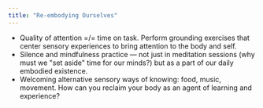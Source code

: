 ```yaml
---
title: "Re-embodying Ourselves"
---
```


- Quality of attention =/= time on task. Perform grounding exercises that 	center sensory experiences to bring attention to the body and self.
- Silence and mindfulness practice — not just in meditation sessions (why must we "set aside" time for our minds?) but as a part of our daily embodied existence.
- Welcoming alternative sensory ways of knowing: food, music, movement. How can you reclaim your body as an agent of learning and experience?
